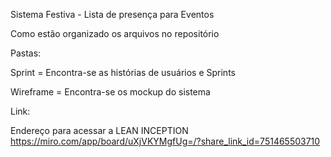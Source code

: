 Sistema Festiva - Lista de presença para Eventos



Como estão organizado os arquivos no repositório

Pastas:

Sprint    = Encontra-se as histórias de usuários e Sprints

Wireframe = Encontra-se os mockup do sistema



Link:

Endereço para acessar a LEAN INCEPTION
https://miro.com/app/board/uXjVKYMgfUg=/?share_link_id=751465503710
